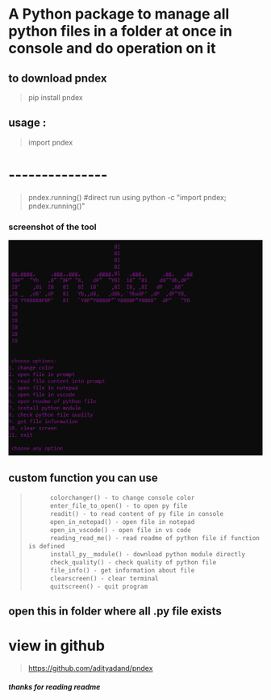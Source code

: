 # A Python package to manage all python files in a folder at once in console and do operation on it

## to download pndex
>pip install pndex

## usage :
> import pndex 
# ---------------
> pndex.running()
#direct run using
> python -c "import pndex; pndex.running()"

### screenshot of the tool
![Screenshot](https://github.com/adityadand/pndex/blob/master/pndex.png)

## custom function you can use
>			colorchanger() - to change console color
>			enter_file_to_open() - to open py file
>			readit() - to read content of py file in console
>			open_in_notepad() - open file in notepad
>			open_in_vscode() - open file in vs code
>			reading_read_me() - read readme of python file if function is defined
>			install_py__module() - download python module directly
>			check_quality() - check quality of python file
>			file_info() - get information about file
>			clearscreen() - clear terminal
>			quitscreen() - quit program

## open this in folder where all .py file exists

# view in github
> https://github.com/adityadand/pndex

##### thanks for reading readme
